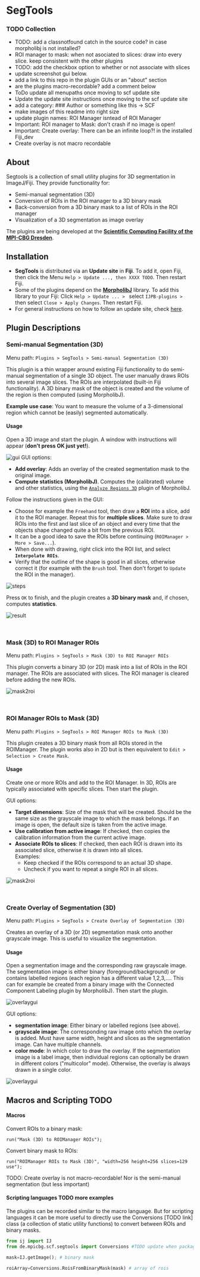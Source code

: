 # SegTools

### TODO Collection
* TODO: add a classnotfound catch in the source code? in case morpholibj is not installed?
* ROI manager to mask: when not asociated to slices: draw into every slice. keep consistent with the other plugins
* TODO: add the checkbox option to whether or not associate with slices
* update screenshot gui below.
* add a link to this repo in the plugin GUIs or an "about" section
* are the plugins macro-recordable? add a comment below
* ToDo update all menupaths once moving to scf update site
* Update the update site instructions once moving to the scf update site
* add a category: ### Author or something like this -> SCF
* make images of this readme into right size
* update plugin names: ROI Manager isntead of ROI Manager
* Important: ROI manager to Mask: don't crash if no image is open!
* Important: Create overlay: There can be an infinite loop?! in the installed Fiji_dev
* Create overlay is not macro recordable

## About

Segtools is a collection of small utility plugins for 3D segmentation in ImageJ/Fiji. They provide functionality for:
* Semi-manual segmentation (3D)
* Conversion of ROIs in the ROI manager to a 3D binary mask
* Back-conversion from a 3D binary mask to a list of ROIs in the ROI manager
* Visualization of a 3D segmentation as image overlay


The plugins are being developed at the [**Scientific Computing Facility of the MPI-CBG Dresden**](https://www.mpi-cbg.de/services-facilities/core-facilities/scientific-computing-facility/service-portfolio-overview/).

## Installation
* **SegTools** is distributed via an **Update site** in **Fiji**. To add it, open Fiji, then click the Menu `Help > Update ..., then XXXX TODO`. Then restart Fiji.
* Some of the plugins depend on the [**MorpholibJ**](https://imagej.net/MorphoLibJ) library. To add this library to your Fiji: Click `Help > Update ... > ` select `IJPB-plugins > ` then select `Close > Apply Changes`. Then restart Fiji.
* For general instructions on how to follow an update site, check [here](https://imagej.net/Following_an_update_site).




## Plugin Descriptions

### Semi-manual Segmentation (3D)
Menu path: `Plugins > SegTools > Semi-manual Segmentation (3D)`

This plugin is a thin wrapper around existing Fiji functionality to do semi-manual segmentation of a single 3D object. The user manually draws ROIs into several image slices. The ROIs are interpolated (built-in Fiji functionality). A 3D binary mask of the object is created and the volume of the region is then computed (using MorpholibJ).

**Example use case**: You want to measure the volume of a 3-dimensional region which cannot be (easily) segmented automatically.


#### Usage
Open a 3D image and start the plugin. A window with instructions will appear (**don't press OK just yet!**). 

![gui](imgs/plugin_semimanual_gui_withborder.png)
GUI options:
* **Add overlay**: Adds an overlay of the created segmentation mask to the original image.
* **Compute statistics (MorpholibJ)**. Computes the (calibrated) volume and other statistics, using the [`Analyze Regions 3D`](https://imagej.net/MorphoLibJ#Region_Analysis_3D) plugin of MorpholibJ.

Follow the instructions given in the GUI:
* Choose for example the `Freehand` tool, then draw a **ROI** into a slice, add it to the ROI manager. Repeat this for **multiple slices**. Make sure to draw ROIs into the first and last slice of an object and every time that the objects shape changed quite a bit from the previous ROI.
* It can be a good idea to save the ROIs before continuing (`ROIManager > More > Save...`).
* When done with drawing, right click into the ROI list, and select **`Interpolate ROIs`**.
* Verify that the outline of the shape is good in all slices, otherwise correct it (for example with the `Brush` tool. Then don't forget to `Update` the ROI in the manager).

![steps](imgs/plugin_semimanual_merge1.png)

Press `OK` to finish, and the plugin creates a **3D binary mask** and, if chosen, computes **statistics**.

![result](imgs/plugin_semimanual_merge_results.png "3D visualization done with Fiji plugin 3D viewer.")

<br/>

### Mask (3D) to ROI Manager ROIs
Menu path: `Plugins > SegTools > Mask (3D) to ROI Manager ROIs`

This plugin converts a binary 3D (or 2D) mask into a list of ROIs in the ROI manager. The ROIs are associated with slices. The ROI manager is cleared before adding the new ROIs.

![mask2roi](imgs/plugin_mask2roi_merge_withbackgroundbox.png)

<br/>


### ROI Manager ROIs to Mask (3D)
Menu path: `Plugins > SegTools > ROI Manager ROIs to Mask (3D)`

This plugin creates a 3D binary mask from all ROIs stored in the ROIManager. The plugin works also in 2D but is then equivalent to  `Edit > Selection > Create Mask`.

#### Usage
Create one or more ROIs and add to the ROI Manager. In 3D, ROIs are typically associated with specific slices. Then start the plugin.

GUI options:
* **Target dimensions**: Size of the mask that will be created. Should be the same size as the grayscale image to which the mask belongs. If an image is open, the default size is taken from the active image.
* **Use calibration from active image**: If checked, then copies the calibration information from the current active image.
* **Associate ROIs to slices**: If checked, then each ROI is drawn into its associated slice, otherwise it is drawn into all slices.<br/>
Examples:
	* Keep checked if the ROIs correspond to an actual 3D shape.
	* Uncheck if you want to repeat a single ROI in all slices.

![mask2roi](imgs/plugin_roi2mask_merge.png)

<br/>

### Create Overlay of Segmentation (3D)
Menu path: `Plugins > SegTools > Create Overlay of Segmentation (3D)`

Creates an overlay of a 3D (or 2D) segmentation mask onto another grayscale image. This is useful to visualize the segmentation.

#### Usage
Open a segmentation image and the corresponding raw grayscale image. The segmentation image is either binary (foreground/background) or contains labelled regions (each region has a different value 1,2,3,.... This can for example be created from a binary image with the Connected Component Labeling plugin by MorpholibJ). Then start the plugin.

![overlaygui](imgs/plugin_overlay_gui_merge.png)

GUI options:
* **segmentation image**: Either binary or labelled regions (see above).
* **grayscale image**: The corresponding raw image onto which the overlay is added. Must have same width, height and slices as the segmentation image. Can have multiple channels.
* **color mode**: In which color to draw the overlay. If the segmentation image is a label image, then individual regions can optionally be drawn in different colors ("multicolor" mode). Otherwise, the overlay is always drawn in a single color.

![overlaygui](imgs/overlay_result_withboundingbox.png)

## Macros and Scripting TODO

#### Macros
Convert ROIs to a binary mask:
```
run("Mask (3D) to ROIManager ROIs");
```
Convert binary mask to ROIs:
```
run("ROIManager ROIs to Mask (3D)", "width=256 height=256 slices=129 use");
```

TODO: Create overlay is not macro-recordable! Nor is the semi-manual segmentation (but less important)


#### Scripting languages TODO more examples
The plugins can be recorded similar to the macro language. But for scripting languages it can be more useful to directly use the Conversions [TODO link] class (a collection of static utility functions) to convert between ROIs and binary masks.
```python
from ij import IJ 
from de.mpicbg.scf.segtools import Conversions #TODO update when package is updated

mask=IJ.getImage(); # binary mask

roiArray=Conversions.RoisFromBinaryMask(mask) # array of rois
```
